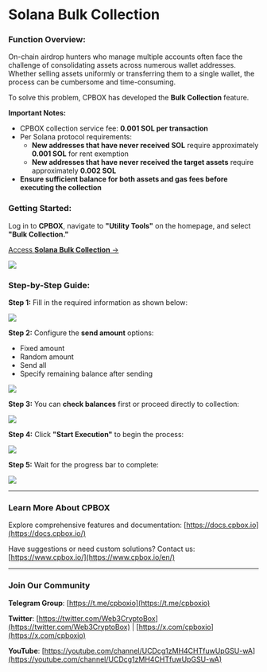 # Solana Bulk Collection

### Function Overview:

On-chain airdrop hunters who manage multiple accounts often face the challenge of consolidating assets across numerous wallet addresses. Whether selling assets uniformly or transferring them to a single wallet, the process can be cumbersome and time-consuming.

To solve this problem, CPBOX has developed the **Bulk Collection** feature.

**Important Notes:**

* CPBOX collection service fee: **0.001 SOL per transaction**
* Per Solana protocol requirements:
  * **New addresses that have never received SOL** require approximately **0.001 SOL** for rent exemption
  * **New addresses that have never received the target assets** require approximately **0.002 SOL**
* **Ensure sufficient balance for both assets and gas fees before executing the collection**

### Getting Started:

Log in to **CPBOX**, navigate to **"Utility Tools"** on the homepage, and select **"Bulk Collection."**

[Access **Solana Bulk Collection** →](https://www.cpbox.io/en/solana/batch/collection?_s=search)

![](https://www.cpbox.io/cpfiles/2024-07-04/d2gnueq8w6h1aeqldi.png)

### Step-by-Step Guide:

**Step 1:** Fill in the required information as shown below:

![](https://www.cpbox.io/cpfiles/2024-07-04/d2gny0nn01p9ttt8a0.png)

**Step 2:** Configure the **send amount** options:
- Fixed amount
- Random amount  
- Send all
- Specify remaining balance after sending

![](https://www.cpbox.io/cpfiles/2024-07-04/d2go9vs5q7tyxfeybv.png)

**Step 3:** You can **check balances** first or proceed directly to collection:

![](https://www.cpbox.io/cpfiles/2024-07-04/d2golgx4rd6zo7lj1s.png)

**Step 4:** Click **"Start Execution"** to begin the process:

![](https://www.cpbox.io/cpfiles/2024-07-04/d2gow13sknnu0usivc.png)

**Step 5:** Wait for the progress bar to complete:

![](https://www.cpbox.io/cpfiles/2024-07-04/d2goylfc1hr5npap6a.png)

***

### **Learn More About CPBOX** <a href="#learn-more-about-cpbox" id="learn-more-about-cpbox"></a>

Explore comprehensive features and documentation: [https://docs.cpbox.io](https://docs.cpbox.io/)

Have suggestions or need custom solutions? Contact us: [https://www.cpbox.io/](https://www.cpbox.io/en/)

***

### **Join Our Community** <a href="#join-our-community" id="join-our-community"></a>

**Telegram Group**: [https://t.me/cpboxio](https://t.me/cpboxio)

**Twitter**: [https://twitter.com/Web3CryptoBox](https://twitter.com/Web3CryptoBox) | [https://x.com/cpboxio](https://x.com/cpboxio)

**YouTube**: [https://youtube.com/channel/UCDcg1zMH4CHTfuwUpGSU-wA](https://youtube.com/channel/UCDcg1zMH4CHTfuwUpGSU-wA)
